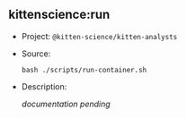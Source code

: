## kittenscience:run

-   Project: `@kitten-science/kitten-analysts`
-   Source:

    ```shell
    bash ./scripts/run-container.sh
    ```

-   Description:

    _documentation pending_
